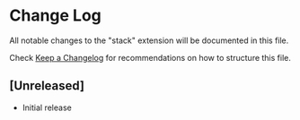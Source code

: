 # Change Log

All notable changes to the "stack" extension will be documented in this file.

Check [Keep a Changelog](http://keepachangelog.com/) for recommendations on how to structure this file.

## [Unreleased]

- Initial release